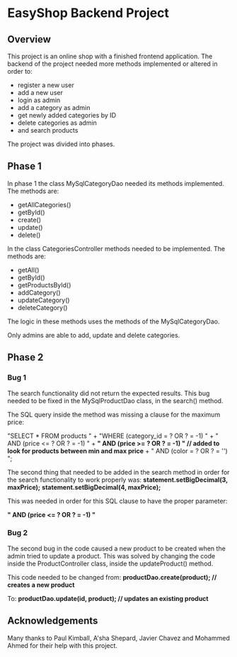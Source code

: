 # EasyShop Backend Project

## Overview

This project is an online shop with a finished frontend application. 
The backend of the project needed more methods implemented or altered in order to:
- register a new user
- add a new user
- login as admin
- add a category as admin
- get newly added categories by ID
- delete categories as admin
- and search products

The project was divided into phases. 
## Phase 1

In phase 1 the class MySqlCategoryDao needed its methods implemented.
The methods are:
- getAllCategories()
- getById()
- create()
- update()
- delete()

In the class CategoriesController methods needed to be implemented. 
The methods are:
- getAll()
- getById()
- getProductsById()
- addCategory()
- updateCategory()
- deleteCategory()

The logic in these methods uses the methods of the MySqlCategoryDao.

Only admins are able to add, update and delete categories. 

## Phase 2

### Bug 1

The search functionality did not return the expected results. 
This bug needed to be fixed in the MySqlProductDao class, in the search() method. 

The SQL query inside the method was missing a clause for the maximum price:

"SELECT * FROM products " +
"WHERE (category_id = ? OR ? = -1) " +
"   AND (price <= ? OR ? = -1) " +
**"   AND (price >= ? OR ? = -1) " // added to look for products between min and max price** + "   AND (color = ? OR ? = '') ";

The second thing that needed to be added in the search method in order for the search functionality to work properly was:
**statement.setBigDecimal(3, maxPrice);**
**statement.setBigDecimal(4, maxPrice);**

This was needed in order for this SQL clause to have the proper parameter:

**"   AND (price <= ? OR ? = -1) "**

### Bug 2

The second bug in the code caused a new product to be created when the admin tried to update a product. 
This was solved by changing the code inside the ProductController class, inside the updateProduct() method. 

This code needed to be changed from:
**productDao.create(product); // creates a new product**

To:
**productDao.update(id, product); // updates an existing product**

## Acknowledgements

Many thanks to Paul Kimball, A'sha Shepard, Javier Chavez and Mohammed Ahmed for their help with this project. 

